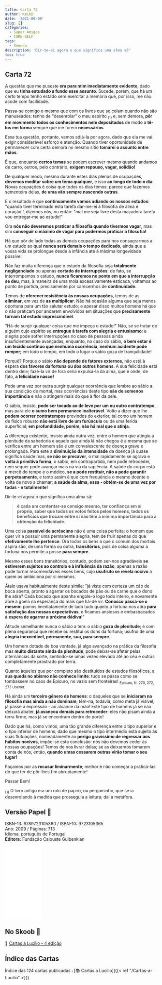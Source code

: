 ```yaml
---
title: Carta 72
author: Keik@
date: '2021-09-09'
slug: []
categories:
  - Super Amigos
  - CORE SELF
tags:
  - Seneca
description: 'Dir-te-ei agora o que significa uma alma sã'
toc: true
---
```


## Carta 72

A questão que me puseste **era para mim imediatamente evidente**, dado que eu **tinha estudado a fundo esse assunto**. Sucede, porém, que há um certo tempo tenho estado sem exercitar a memória que, por isso, me não acode com facilidade.

Passa-se comigo o mesmo que com os livros que se colam quando não são manuseados: tenho de "desenrolar" o meu espírito <sub>(1)</sub> e, sem demora, **pôr em movimento todos os conhecimentos nele depositados** de modo a **tê-los em forma** sempre que me forem **necessários**.

Essa tua questão, portanto, vamos adiá-la por agora, dado que ela me vai exigir considerável esforço e atenção. Quando tiver oportunidade de permanecer com certa demora no mesmo sítio **tomarei o assunto entre mãos**.

É que, enquanto **certos temas** se podem escrever mesmo quando andamos de carro, outros, pelo contrário, **exigem repouso, vagar, solidão!**

De qualquer modo, mesmo durante estes dias plenos de ocupações, **devemos meditar sobre um tema qualquer**, e isso **ao longo de todo o dia**. Novas ocupações é coisa que todos os dias temos: parece que fazemos sementeira delas, **de uma vão sempre nascendo outras**.

E o resultado é que **continuamente vamos adiando os nossos estudos**: "quando tiver terminado esta tarefa dar-me-ei à filosofia de alma e coração'', dizemos nós, ou então: "mal me veja livre desta maçadora tarefa vou entregar-me ao estudo!"

Ora **nós não deveremos praticar a filosofia quando tivermos vagar**, mas sim **conseguir o máximo de vagar para podermos praticar a filosofia!**

Há que pôr de lado todas as demais ocupações para nos consagrarmos a um estudo ao qual **nunca será demais o tempo dedicado**, ainda que a vossa vida se prolongue desde a infância até à máxima longevidade possível.

Não faz muita diferença que o estudo da filosofia seja **totalmente negligenciado** ou apenas **cortado de interrupções**; de fato, se interrompemos o estudo, **nunca ficaremos no ponto em que a interrupção se deu**, mas, à maneira de uma mola excessivamente esticada, voltamos ao ponto de partida, precisamente por carecermos de **continuidade**.

Temos de **oferecer resistência às nossas ocupações**, temos de as **eliminar**, em vez de **as multiplicar**. Não há ocasião alguma que seja menos oportuna para um tão salutar estudo; e apesar disso muitos homens há que o não praticam por andarem envolvidos em situações que **precisamente tornam tal estudo imprescindível**.

"Há-de surgir qualquer coisa que me impeça o estudo!" Não, se se tratar de alguém cujo espírito se **entregue à tarefa com alegria e entusiasmo**: a alegria pode sofrer interrupções no caso de pessoas ainda insuficientemente avançadas, enquanto, no caso do sábio, **o bem estar é um tecido contínuo que nenhuma ocorrência, nenhum acidente pode romper**; em todo o tempo, em todo o lugar o sábio goza de tranquilidade!

Porquê? Porque o sábio **não depende de fatores externos**, não está à espera **dos favores da fortuna ou dos outros homens**. A sua felicidade está dentro dele; fazê-la vir de fora seria expulsá-la da alma, que é onde, de fato, **a felicidade nasce!**

Pode uma vez por outra surgir qualquer ocorrência que lembre ao sábio a sua condição de mortal, mas ocorrências deste tipo **são de somenos importância** e não o atingem mais do que à flor da pele.

O sábio, insisto, **pode ser tocado ao de leve por um ou outro contratempo**, mas para ele **o sumo bem permanece inalterável**. Volto a dizer que lhe **podem ocorrer contratempos** provindos do exterior, tal como um homem de físico robusto **não está livre de um furúnculo** ou de uma ferida superficial; **em profundidade, porém, não há mal que o atinja**.

A diferença existente, insisto ainda outra vez, entre o homem que atingiu a plenitude da sabedoria e aquele que ainda lá não chegou é a mesma que se verifica entre um homem são e um convalescente de doença grave e prolongada. Para este a **diminuição da intensidade** da doença já quase significa saúde mas, **se não se precaver**, o mal rapidamente se agrava e **volta à primitiva forma**; o sábio, em contrapartida, nem pode retroceder, nem sequer pode avançar mais na via da sapiência. A saúde do corpo está à mercê do tempo e o médico, **se a pode restituir, não a pode garantir perpetuamente**, e tanto assim é que com frequência o mesmo doente o volta de novo a chamar; **a saúde da alma, essa - obtém-se de uma vez por todas - e totalmente!**

Dir-te-ei agora o que significa uma alma sã:

> **é cada um contentar-se consigo mesmo, ter confiança em si próprio, saber que todos os votos feitos pelos homens, todos os benefícios que trocam entre si não têm a mínima importância para a obtenção da felicidade.**

Uma coisa **passível de acréscimo** não é uma coisa perfeita; o homem que quer vir a possuir uma permanente alegria, tem de fruir apenas do que **efetivamente lhe pertence**. Ora todos os bens a que o comum dos mortais aspira são, de uma forma ou outra, **transitórios**, pois de coisa alguma a fortuna nos permite a posse **para sempre**.

Mesmo esses bens transitórios, contudo, podem ser-nos agradáveis **se estiverem sujeitos ao controlo e à influência da razão**; apenas a razão pode tornar recomendáveis esses bens, cujo **usufruto se revela nocivo** a quem os ambiciona por si mesmos.

Átalo usava habitualmente deste símile: "já viste com certeza um cão de boca aberta, pronto a agarrar os bocados de pão ou de carne que o dono lhe atira? Cada bocado que apanha engole-o logo todo inteiro, e novamente abre a goela na esperança do mais que há-de vir. **Conosco passa-se o mesmo:** pomos imediatamente de lado tudo quanto a fortuna nos atira **para satisfação das nossas expectativas**, e ficamos ansiosos e embasbacados **à espera de agarrar a próxima dádiva!**"

Atitude semelhante nunca o sábio a tem: o sábio **goza de plenitude**; é com plena segurança que recebe ou restitui os dons da fortuna; usufrui de uma **alegria inexcedível, permanente, sua, para sempre**.

Um homem dotado de boa vontade, já algo avançado na prática da filosofia mas **muito distante ainda da plenitude**, pode deixar-se afetar pelas alternâncias da sorte, sentindo-se umas vezes elevado até ao céu e outras completamente prostrado por terra.

Quanto àqueles que por completo são destituídos de estudos filosóficos, a **sua queda no abismo não conhece limite**: tudo se passa como se tombassem no caos de Epicuro, no vazio sem fronteiras! <sub>Epicuro, fr. 270, 272, 273 Usener.</sub>

Há ainda um **terceiro género de homens**: o daqueles que se **iniciaram na filosofia mas ainda a não dominam**; têm-na, todavia, como meta já visível, já passe a expressão - ao alcance da mão! Este tipo de homens já se não deixará abater, **já avançou demais para retroceder**: eles não pisam ainda a terra firme, mas já se encontram dentro do porto!

Dado que há, como vimos, uma tão grande diferença entre o tipo superior e o tipo inferior de homens; dado que mesmo o tipo intermédio está sujeito às suas flutuações, nomeadamente ao **perigo gravíssimo de regressar aos hábitos nocivos**, impõe-se esta conclusão: nós não devemos ceder às nossas ocupações! Temos de nos livrar delas; se as deixarmos tomarem conta de nós, então, **quando umas cessarem outras virão tomar o seu lugar!**

Façamos por as **recusar liminarmente**; melhor é não começar a praticá-las do que ter de pôr-lhes fim abruptamente!

Passar Bem!

<sub>(1)</sub> O livro antigo era um rolo de papiro, ou pergaminho, que se ia desenrolando à medida que prosseguia a leitura; daí a metáfora.

## Versão Papel :book:

ISBN-13: 9789723105360 / ISBN-10: 9723105365  
Ano: 2009 / Páginas: 713  
Idioma: português de Portugal   
**Editora:** Fundação Calouste Gulbenkian

<iframe style="width:120px;height:240px;" marginwidth="0" marginheight="0" scrolling="no" frameborder="0" src="//ws-na.amazon-adsystem.com/widgets/q?ServiceVersion=20070822&OneJS=1&Operation=GetAdHtml&MarketPlace=BR&source=ac&ref=tf_til&ad_type=product_link&tracking_id=mundodekeika-20&marketplace=amazon&amp;region=BR&placement=9723105365&asins=9723105365&linkId=fb8dc16224bc0c2b7943ec769c5b5905&show_border=true&link_opens_in_new_window=true&price_color=333333&title_color=0066c0&bg_color=ffffff">
    </iframe>


## No Skoob :eagle:

:book: [Cartas a Lucílio - 4 edição](https://www.skoob.com.br/cartas-a-lucilio-37684ed41245.html)


## Índice das Cartas

Índice das 124 cartas publicadas : [📚 Cartas a Lucílio]({{< ref "/Cartas-a-Lucilio" >}})
